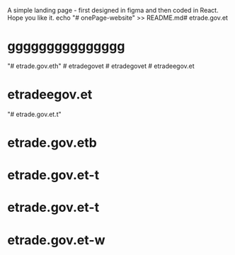 A simple landing page - first designed in figma and then coded in React. Hope you like it.
echo "# onePage-website" >> README.md# etrade.gov.et
# ggggggggggggggg
"# etrade.gov.eth" 
#   e t r a d e g o v e t  
 #   e t r a d e g o v e t  
 # etradeegov.et
# etradeegov.et
"# etrade.gov.et.t" 
# etrade.gov.etb
# etrade.gov.et-t
# etrade.gov.et-t
# etrade.gov.et-w
